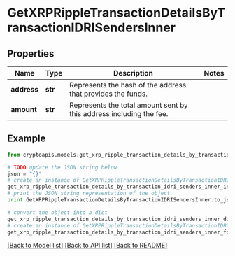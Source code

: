 # GetXRPRippleTransactionDetailsByTransactionIDRISendersInner


## Properties
Name | Type | Description | Notes
------------ | ------------- | ------------- | -------------
**address** | **str** | Represents the hash of the address that provides the funds. | 
**amount** | **str** | Represents the total amount sent by this address including the fee. | 

## Example

```python
from cryptoapis.models.get_xrp_ripple_transaction_details_by_transaction_idri_senders_inner import GetXRPRippleTransactionDetailsByTransactionIDRISendersInner

# TODO update the JSON string below
json = "{}"
# create an instance of GetXRPRippleTransactionDetailsByTransactionIDRISendersInner from a JSON string
get_xrp_ripple_transaction_details_by_transaction_idri_senders_inner_instance = GetXRPRippleTransactionDetailsByTransactionIDRISendersInner.from_json(json)
# print the JSON string representation of the object
print GetXRPRippleTransactionDetailsByTransactionIDRISendersInner.to_json()

# convert the object into a dict
get_xrp_ripple_transaction_details_by_transaction_idri_senders_inner_dict = get_xrp_ripple_transaction_details_by_transaction_idri_senders_inner_instance.to_dict()
# create an instance of GetXRPRippleTransactionDetailsByTransactionIDRISendersInner from a dict
get_xrp_ripple_transaction_details_by_transaction_idri_senders_inner_form_dict = get_xrp_ripple_transaction_details_by_transaction_idri_senders_inner.from_dict(get_xrp_ripple_transaction_details_by_transaction_idri_senders_inner_dict)
```
[[Back to Model list]](../README.md#documentation-for-models) [[Back to API list]](../README.md#documentation-for-api-endpoints) [[Back to README]](../README.md)


